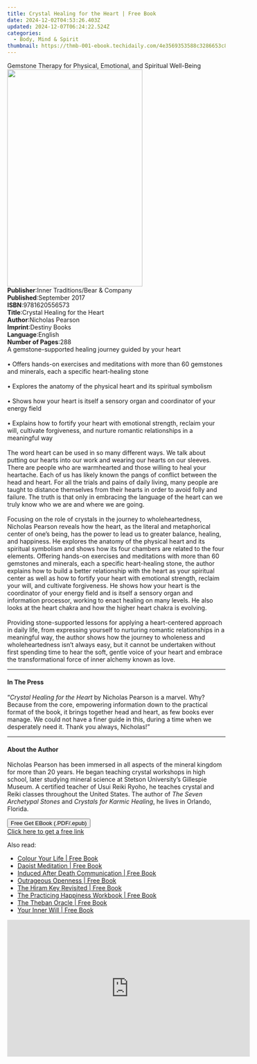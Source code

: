 ```yaml
---
title: Crystal Healing for the Heart | Free Book
date: 2024-12-02T04:53:26.403Z
updated: 2024-12-07T06:24:22.524Z
categories:
  - Body, Mind & Spirit
thumbnail: https://thmb-001-ebook.techidaily.com/4e3569353588c3286653c8aab0f25fb73d8bfd6afc967e1fbc7c8038c4c5bd0b.jpg
---
```

<main id="book-container">
  <div class="flex flex-col">
    <div class="book-brief flex-1 py-6 px-4 sm:p-6 md:py-10 md:px-8">
      <!-- brief-->
      <div class="book-brief-main">
        Gemstone Therapy for Physical, Emotional, and Spiritual Well-Being
      </div>
    </div>
    <div
      class="book-meta-info flex-1 grid gap-4 col-start-1 col-end-3 row-start-1 sm:mb-6 sm:grid-cols-4 lg:gap-6 lg:col-start-2 lg:row-end-6 lg:row-span-6 lg:mb-0"
    >
      <div
        class="book-meta-info-left place-content-center mt-4 p-4 text-sm leading-6 col-start-2 col-span-2 dark:text-slate-400"
      >
        <img
          class="w-full h-500 object-cover rounded-lg sm:h-255 sm:col-span-2 lg:col-span-full"
          src="https://img-001-ebook.techidaily.com/769ae02b66b2fc58490cb30739f5c746ecfde9f9a34de66ce474c4225f3f5d25.jpg"
          alt=""
          width="312"
          height="500"
        />
      </div>
      <div
        class="book-meta-info-right mt-2 col-start-1 row-start-2 col-span-3 self-center"
      >
        <!-- meta data  -->
        <div class="flex flex-col px-4 md:px-8">
          <div class="flex-1">
            <strong>Publisher</strong>:<span class="px-2"
              >Inner Traditions/Bear &amp; Company</span
            >
          </div>
          <div class="flex-1">
            <strong>Published</strong>:<span class="px-2">September 2017</span>
          </div>
          <div class="flex-1">
            <strong>ISBN</strong>:<span class="px-2">9781620556573</span>
          </div>
          <div class="flex-1">
            <strong>Title</strong>:<span class="px-2"
              >Crystal Healing for the Heart</span
            >
          </div>
          <div class="flex-1">
            <strong>Author</strong>:<span class="px-2">Nicholas Pearson</span>
          </div>
          <div class="flex-1">
            <strong>Imprint</strong>:<span class="px-2">Destiny Books</span>
          </div>
          <div class="flex-1">
            <strong>Language</strong>:<span class="px-2">English</span>
          </div>
          <div class="flex-1">
            <strong>Number of Pages</strong>:<span class="px-2">288</span>
          </div>
        </div>
      </div>
    </div>
    <div class="book-description flex-1 py-6 px-4 sm:p-6 md:py-10 md:px-8">
      <div class="book-description-main">
        <div accordion-content="" id="description">
          A gemstone-supported healing journey guided by your heart
          <br /><br />• Offers hands-on exercises and meditations with more than
          60 gemstones and minerals, each a specific heart-healing stone
          <br /><br />• Explores the anatomy of the physical heart and its
          spiritual symbolism <br /><br />• Shows how your heart is itself a
          sensory organ and coordinator of your energy field <br /><br />•
          Explains how to fortify your heart with emotional strength, reclaim
          your will, cultivate forgiveness, and nurture romantic relationships
          in a meaningful way <br /><br />The word heart can be used in so many
          different ways. We talk about putting our hearts into our work and
          wearing our hearts on our sleeves. There are people who are
          warmhearted and those willing to heal your heartache. Each of us has
          likely known the pangs of conflict between the head and heart. For all
          the trials and pains of daily living, many people are taught to
          distance themselves from their hearts in order to avoid folly and
          failure. The truth is that only in embracing the language of the heart
          can we truly know who we are and where we are going.
          <br /><br />Focusing on the role of crystals in the journey to
          wholeheartedness, Nicholas Pearson reveals how the heart, as the
          literal and metaphorical center of one’s being, has the power to lead
          us to greater balance, healing, and happiness. He explores the anatomy
          of the physical heart and its spiritual symbolism and shows how its
          four chambers are related to the four elements. Offering hands-on
          exercises and meditations with more than 60 gemstones and minerals,
          each a specific heart-healing stone, the author explains how to build
          a better relationship with the heart as your spiritual center as well
          as how to fortify your heart with emotional strength, reclaim your
          will, and cultivate forgiveness. He shows how your heart is the
          coordinator of your energy field and is itself a sensory organ and
          information processor, working to enact healing on many levels. He
          also looks at the heart chakra and how the higher heart chakra is
          evolving. <br /><br />Providing stone-supported lessons for applying a
          heart-centered approach in daily life, from expressing yourself to
          nurturing romantic relationships in a meaningful way, the author shows
          how the journey to wholeness and wholeheartedness isn’t always easy,
          but it cannot be undertaken without first spending time to hear the
          soft, gentle voice of your heart and embrace the transformational
          force of inner alchemy known as love.
        </div>
        <div class="accordion-fader"></div>
      </div>
    </div>
    <div class="book-excerpts flex-1 py-6 px-4 sm:p-6 md:py-10 md:px-8">
      <!-- excerpts-->
      <div class="book-excerpts-main">
        <hr />
        <h4 class="placeholder placeholder-heading">
          <span>In The Press</span>
        </h4>
        <p>
          “<i>Crystal Healing for the Heart</i> by Nicholas Pearson is a marvel.
          Why? Because from the core, empowering information down to the
          practical format of the book, it brings together head and heart, as
          few books ever manage. We could not have a finer guide in this, during
          a time when we desperately need it. Thank you always, Nicholas!”
        </p>
      </div>
    </div>
    <div class="book-about-author flex-1 py-6 px-4 sm:p-6 md:py-10 md:px-8">
      <!-- about author-->
      <div class="book-main-author-main">
        <hr />
        <h4 class="placeholder placeholder-heading">
          <span>About the Author</span>
        </h4>
        <p>
          Nicholas Pearson has been immersed in all aspects of the mineral
          kingdom for more than 20 years. He began teaching crystal workshops in
          high school, later studying mineral science at Stetson University’s
          Gillespie Museum. A certified teacher of Usui Reiki Ryoho, he teaches
          crystal and Reiki classes throughout the United States. The author of
          <i>The Seven Archetypal Stones</i> and
          <i>Crystals for Karmic Healing</i>, he lives in Orlando, Florida.
        </p>
      </div>
    </div>
    <div class="book-free-get flex-1 py-6 px-4 sm:p-6 md:py-10 md:px-8">
      <button
        id="btn-free-get"
        class="bg-blue-500 hover:bg-blue-700 text-white font-bold py-2 px-4 rounded"
      >
        Free Get EBook (.PDF/.epub)
      </button>
      <div id="countdown-display" class="px-2 text-lg mt-2"></div>
      <a
        id="free-link"
        class="hidden bg-blue-500 hover:bg-blue-700 text-white font-bold py-2 px-4 rounded"
        href="https://www.ebooks.com/en-us/book/95782742/crystal-healing-for-the-heart/nicholas-pearson/"
        target="_blank"
        >Click here to get a free link</a
      >
    </div>
    <script>
      let countdownTime = 0;
      let countdownInterval = null;
      document
        .getElementById('btn-free-get')
        .addEventListener('click', startCountdown);
      function startCountdown() {
        countdownTime = new Date().getTime() + 60000 * 3;
        countdownInterval = setInterval(updateCountdown, 1000);
        document.getElementById('btn-free-get').disabled = true;
        document
          .getElementById('btn-free-get')
          .classList.add('bg-gray-500', 'cursor-not-allowed');
      }
      function updateCountdown() {
        let currentTime = new Date().getTime();
        let timeLeft = countdownTime - currentTime;
        let secondsLeft = Math.floor(timeLeft / 1000);
        document.getElementById('countdown-display').innerHTML =
          `Remaining time: ${secondsLeft} seconds.`;
        if (secondsLeft <= 0) {
          clearInterval(countdownInterval);
          document.getElementById('btn-free-get').classList.add('hidden');
          document.getElementById('free-link').classList.remove('hidden');
          document.getElementById('countdown-display').innerHTML = '';
        }
      }
    </script>
  </div>
</main>

<ins class="adsbygoogle"
      style="display:block"
      data-ad-client="ca-pub-7571918770474297"
      data-ad-slot="8358498916"
      data-ad-format="auto"
      data-full-width-responsive="true"></ins>
    

<span class="atpl-alsoreadstyle">Also read:</span>
<div><ul>
<li><a href="https://novels-ebooks.techidaily.com/1655470-9780349404608-colour-your-life/"><u>Colour Your Life | Free Book</u></a></li>
<li><a href="https://novels-ebooks.techidaily.com/1653600-9780857011619-daoist-meditation/"><u>Daoist Meditation | Free Book</u></a></li>
<li><a href="https://novels-ebooks.techidaily.com/1650305-9781612833286-induced-after-death-communication/"><u>Induced After Death Communication | Free Book</u></a></li>
<li><a href="https://novels-ebooks.techidaily.com/1652055-9781476789750-outrageous-openness/"><u>Outrageous Openness | Free Book</u></a></li>
<li><a href="https://novels-ebooks.techidaily.com/1652665-9781780282282-the-hiram-key-revisited/"><u>The Hiram Key Revisited | Free Book</u></a></li>
<li><a href="https://novels-ebooks.techidaily.com/1656054-9781608829040-the-practicing-happiness-workbook/"><u>The Practicing Happiness Workbook | Free Book</u></a></li>
<li><a href="https://novels-ebooks.techidaily.com/1651771-9781609259532-the-theban-oracle/"><u>The Theban Oracle | Free Book</u></a></li>
<li><a href="https://novels-ebooks.techidaily.com/1655230-9780698171817-your-inner-will/"><u>Your Inner Will | Free Book</u></a></li>
</ul></div>

<!-- affiliate ads begin -->
<iframe width="560" height="315" src="https://www.youtube.com/embed/3koT_-kvbks?si=sQV7FzPiz6GYITrE" title="YouTube video player" frameborder="0" allow="accelerometer; autoplay; clipboard-write; encrypted-media; gyroscope; picture-in-picture; web-share" referrerpolicy="strict-origin-when-cross-origin" allowfullscreen></iframe>
<!-- affiliate ads end -->

